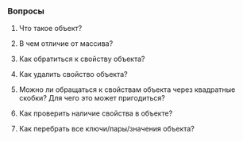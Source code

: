 ### Вопросы

1. Что такое объект?

2. В чем отличие от массива?

3. Как обратиться к свойству объекта?

4. Как удалить свойство объекта?

5. Можно ли обращаться к свойствам объекта через квадратные скобки? Для чего это может пригодиться?

6. Как проверить наличие свойства в объекте?

7. Как перебрать все ключи/пары/значения объекта?
